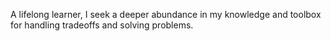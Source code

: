 A lifelong learner, I seek a deeper abundance in my knowledge and toolbox for handling tradeoffs and solving problems.

<!-- My learning stack:

- Programming languages: JavaScript, TypeScript, Python, Java, C#, Clojure, Elixir, Rust, Go
- Software development principles + practices: SOLID, TDD, TPP, clean code, debugging, refactoring, pair-programming
- Testing: Jest, Mocha, Chai, Testing Library, React Testing Library
- Command line: Unix
- Server: Node.js, Express
- Other libraries + frameworks: React, Next.js, styled components, joi, Geist UI
- APIs: REST, GraphQL, Apollo, Yoga
- Browser + JavaScript engine fundamentals: DOM, execution context
- HTML: accessibility, security, seo
- CSS: Flexbox, Grid, modules, Bootstrap, Tailwind, responsive design
- Databases and ORMs: PostgreSQL, MongoDB, Prisma, Mongoose
- Version control: Git, GitHub
- Agile methodology: Scrum, XP
- CI/CD: GitHub Actions, Circle CI
- Containerization: Docker
- Other architecture: Jamstack, serverless -->


<!--
**dwyafon/dwyafon** is a ✨ _special_ ✨ repository because its `README.md` (this file) appears on your GitHub profile.

Here are some ideas to get you started:

- 🔭 I’m currently working on ...
- 🌱 I’m currently learning ...
- 👯 I’m looking to collaborate on ...
- 🤔 I’m looking for help with ...
- 💬 Ask me about ...
- 📫 How to reach me: ...
- 😄 Pronouns: ...
- ⚡ Fun fact: ...
-->
